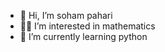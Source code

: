 - 👋 Hi, I’m soham pahari
- 👨‍🏫 I’m interested in mathematics
- 🌱 I’m currently learning python

<!---
suhanpahari/suhanpahari is a ✨ special ✨ repository because its `README.md` (this file) appears on your GitHub profile.
You can click the Preview link to take a look at your changes.
--->
